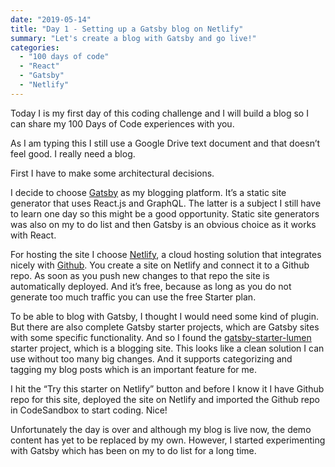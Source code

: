 ```yaml
---
date: "2019-05-14"
title: "Day 1 - Setting up a Gatsby blog on Netlify"
summary: "Let's create a blog with Gatsby and go live!"
categories:
  - "100 days of code"
  - "React"
  - "Gatsby"
  - "Netlify"
---
```


Today I is my first day of this coding challenge and I will build a blog so I can share my
100 Days of Code experiences with you.

As I am typing this I still use a Google Drive text document and that doesn’t feel good. I really need a blog.

First I have to make some architectural decisions.

I decide to choose [Gatsby] as my blogging platform. It’s a static site generator that uses React.js and GraphQL.
The latter is a subject I still have to learn one day so this might be a good opportunity. Static site generators
was also on my to do list and then Gatsby is an obvious choice as it works with React.

For hosting the site I choose [Netlify], a cloud hosting solution that integrates nicely with [Github]. You create
a site on Netlify and connect it to a Github repo. As soon as you push new changes to that repo the site is automatically
deployed. And it’s free, because as long as you do not generate too much traffic you can use the free Starter plan.

To be able to blog with Gatsby, I thought I would need some kind of plugin. But there are also complete Gatsby starter
projects, which are Gatsby sites with some specific functionality. And so I found the [gatsby-starter-lumen] starter project,
which is a blogging site.
This looks like a clean solution I can use without too many big changes. And it supports categorizing and tagging my blog posts
which is an important feature for me.

I hit the “Try this starter on Netlify” button and before I know it I have Github repo for this site, deployed the site on
Netlify and imported the Github repo in CodeSandbox to start coding. Nice!

Unfortunately the day is over and although my blog is live now, the demo content has yet to be replaced by my own. However,
I started experimenting with Gatsby which has been on my to do list for a long time.

[gatsby-starter-lumen]: https://www.gatsbyjs.org/starters/alxshelepenok/gatsby-starter-lumen
[gatsby]: https://gatsbyjs.org
[netlify]: https://netlify.com
[github]: https://github.com
